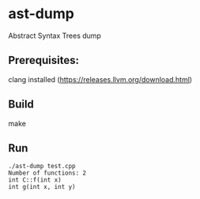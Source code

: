 # ast-dump
Abstract Syntax Trees dump

## Prerequisites:
clang installed (https://releases.llvm.org/download.html)

## Build
make

## Run
```
./ast-dump test.cpp
Number of functions: 2
int C::f(int x)
int g(int x, int y)
```
